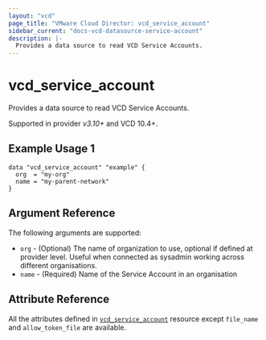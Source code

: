 ```yaml
---
layout: "vcd"
page_title: "VMware Cloud Director: vcd_service_account"
sidebar_current: "docs-vcd-datasource-service-account"
description: |-
  Provides a data source to read VCD Service Accounts.
---
```


# vcd\_service\_account

Provides a data source to read VCD Service Accounts.

Supported in provider *v3.10+* and VCD 10.4+.

## Example Usage 1

```hcl
data "vcd_service_account" "example" {
  org  = "my-org"
  name = "my-parent-network"
}
```

## Argument Reference

The following arguments are supported:

* `org` - (Optional) The name of organization to use, optional if defined at provider level. Useful
  when connected as sysadmin working across different organisations.
* `name` - (Required) Name of the Service Account in an organisation

## Attribute Reference

All the attributes defined in [`vcd_service_account`](/providers/vmware/vcd/latest/docs/resources/service_account)
resource except `file_name` and `allow_token_file` are available.
